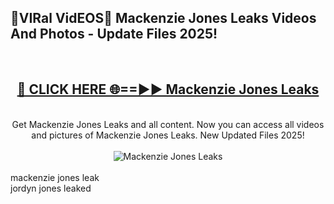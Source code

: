 <h2>🔴VIRal VidEOS🔴 Mackenzie Jones Leaks Videos And Photos - Update Files 2025!</h2>
<br>
<div align="center">
<h2><a href="https://virallinks.top/odZfE0" rel="nofollow">🔴 CLICK HERE 🌐==►► Mackenzie Jones Leaks</a></h2>
<br>
Get Mackenzie Jones Leaks and all content. Now you can access all videos and pictures of Mackenzie Jones Leaks. New Updated Files 2025!
<br>
<br>
<a href="https://virallinks.top/odZfE0" rel="nofollow" data-target="animated-image.originalLink"><img src="https://i.imgur.com/dJHk4Zq.gif)" alt="Mackenzie Jones Leaks" style="max-width: 100%; display: inline-block;" data-target="animated-image.originalImage"></a>
</div>
<br>
mackenzie jones leak<br>
jordyn jones leaked
